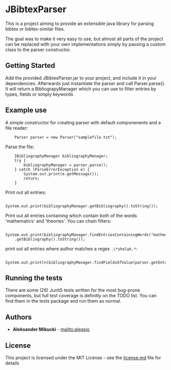 # JBibtexParser


This is a project aiming to provide an extensible java library for parsing bibtex or bibtex-similar files.

The goal was to make it very easy to use, but almost all parts of the project can be replaced with your own implementations simply by passing a custom class to the parser constructor.

## Getting Started

Add the provided JBibtexParser.jar to your project, and include it in your dependencies.
Afterwards just instantiate the parser and call Parser.parse(). It will return a BibliograpyManager which you can use to filter entries by types, fields or simply keywords

## Example use

A simple constructor for creating parser with default componenents and a file reader:

        Parser parser = new Parser("samplefile.txt");

Parse the file:

        IBibliographyManager bibliographyManager;
        try {
            bibliographyManager = parser.parse();
        } catch (ParseErrorException e) {
            System.out.print(e.getMessage());
            return;
        }

Print out all entries:

        System.out.print(bibliographyManager.getBibliography().toString());
Print out all entries containing which contain both of the words 'mathematics' and 'theories'. You can chain filters:

        System.out.print(bibliographyManager.findEntriesContainingWords("mathematics").findEntriesContainingWords("theories")
        .getBibliography().toString());
print out all entries where author matches a regex ```.\*shelah.*```:

          System.out.println(bibliographyManager.findFieldsOfValue(parser.getEntryTypesManager().getField("author"),".*shelah.*").getBibliography().toString());

## Running the tests

There are some (26) Junit5 tests written for the most bug-prone components, but full test coverage is definitly on the TODO list.
You can find them in the tests package  and run them as normal.

## Authors

* **Aleksander Mikucki** - [mailto:aleqsio](mailto://mikucki@gmail.com)

## License

This project is licensed under the MIT License - see the [license.md](license.md) file for details
